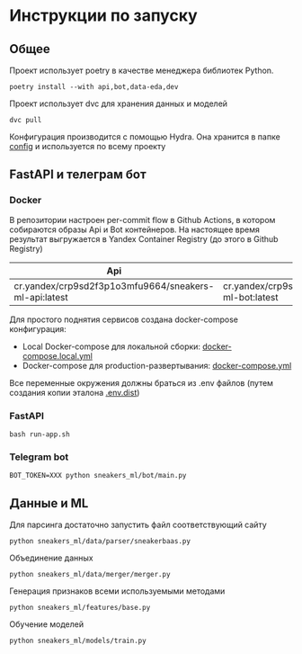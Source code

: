 # Инструкции по запуску

## Общее

Проект использует poetry в качестве менеджера библиотек Python.

```shell
poetry install --with api,bot,data-eda,dev
```

Проект использует dvc для хранения данных и моделей

```shell
dvc pull
```

Конфигурация производится с помощью Hydra. Она хранится в папке [config](/config) и используется по всему проекту

## FastAPI и телеграм бот

### Docker

В репозитории настроен per-commit flow в Github Actions, в котором собираются образы Api и Bot контейнеров.
На настоящее время результат выгружается в Yandex Container Registry (до этого в Github Registry)

| Api                                                   | Bot                                                   |
| ----------------------------------------------------- | ----------------------------------------------------- |
| cr.yandex/crp9sd2f3p1o3mfu9664/sneakers-ml-api:latest | cr.yandex/crp9sd2f3p1o3mfu9664/sneakers-ml-bot:latest |

Для простого поднятия сервисов создана docker-compose конфигурация:

- Local Docker-compose для локальной сборки: [docker-compose.local.yml](/docker-compose.local.yml)
- Docker-compose для production-развертывания: [docker-compose.yml](/docker-compose.yml)

Все переменные окружения должны браться из .env файлов (путем создания копии эталона [.env.dist](/.env.dist))

### FastAPI

```shell
bash run-app.sh
```

### Telegram bot

```shell
BOT_TOKEN=XXX python sneakers_ml/bot/main.py
```

## Данные и ML

Для парсинга достаточно запустить файл соответствующий сайту

```shell
python sneakers_ml/data/parser/sneakerbaas.py
```

Объединение данных

```shell
python sneakers_ml/data/merger/merger.py
```

Генерация признаков всеми используемыми методами

```shell
python sneakers_ml/features/base.py
```

Обучение моделей

```shell
python sneakers_ml/models/train.py
```
